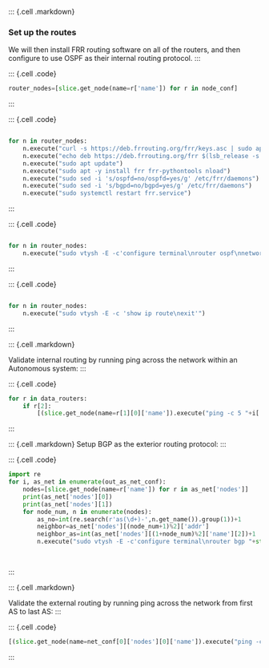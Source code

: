 ::: {.cell .markdown}
### Set up the routes

We will then install FRR routing software on all of the routers, and then configure to use OSPF as their internal routing protocol.
:::


::: {.cell .code}
```python
router_nodes=[slice.get_node(name=r['name']) for r in node_conf]

```
:::

::: {.cell .code}
```python

for n in router_nodes:
    n.execute("curl -s https://deb.frrouting.org/frr/keys.asc | sudo apt-key add -")
    n.execute("echo deb https://deb.frrouting.org/frr $(lsb_release -s -c) frr-stable | sudo tee -a /etc/apt/sources.list.d/frr.list")
    n.execute("sudo apt update")
    n.execute("sudo apt -y install frr frr-pythontools nload")
    n.execute("sudo sed -i 's/ospfd=no/ospfd=yes/g' /etc/frr/daemons")
    n.execute("sudo sed -i 's/bgpd=no/bgpd=yes/g' /etc/frr/daemons")
    n.execute("sudo systemctl restart frr.service")    
```
:::


::: {.cell .code}
```python

for n in router_nodes:
    n.execute("sudo vtysh -E -c'configure terminal\nrouter ospf\nnetwork 10."+n.get_name()[2]+".0.0/16 area 0.0.0.0\n exit\n exit\n exit'  ")    
```
:::



::: {.cell .code}
```python

for n in router_nodes:
    n.execute("sudo vtysh -E -c 'show ip route\nexit'")   
```
:::

::: {.cell .markdown}

Validate internal routing by running ping across the network within an Autonomous system:
:::



::: {.cell .code}
```python
for r in data_routers:
    if r[2]:
        [(slice.get_node(name=r[1][0]['name']).execute("ping -c 5 "+i['addr'] +" | grep rtt")) for i in r[2][-1]['nodes']]
```
:::

::: {.cell .markdown}
Setup BGP as the exterior routing protocol:
:::

::: {.cell .code}
```python
import re
for i, as_net in enumerate(out_as_net_conf):
    nodes=[slice.get_node(name=r['name']) for r in as_net['nodes']]
    print(as_net['nodes'][0])
    print(as_net['nodes'][1])
    for node_num, n in enumerate(nodes):
        as_no=int(re.search(r'as(\d+)-',n.get_name()).group(1))+1
        neighbor=as_net['nodes'][(node_num+1)%2]['addr']
        neighbor_as=int(as_net['nodes'][(1+node_num)%2]['name'][2])+1
        n.execute("sudo vtysh -E -c'configure terminal\nrouter bgp "+str(as_no)+ "00\nno bgp ebgp-requires-policy\nno bgp network import-check\nneighbor "+ neighbor + " remote-as " + str(neighbor_as) +"00\nredistribute ospf\nexit\nrouter ospf\nredistribute bgp\nredistribute connected\nexit\n exit'  ")  
 
        
```
:::


::: {.cell .markdown}

Validate the external routing by running ping across the network from first AS to last AS:
:::

::: {.cell .code}
```python
[(slice.get_node(name=net_conf[0]['nodes'][0]['name']).execute("ping -c 5 "+i['addr'])) for i in as_net_conf[-1]['nodes']]
```
:::
